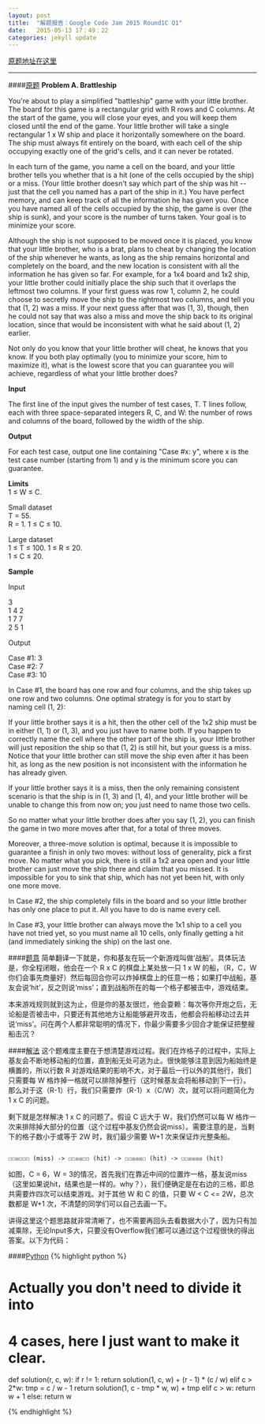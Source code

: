```yaml
---
layout: post
title:  "解题报告：Google Code Jam 2015 Round1C Q1"
date:   2015-05-13 17：49：22
categories: jekyll update
---
```


[原题地址在这里][question]

---

####[原题][null-link]
**Problem A. Brattleship**

You're about to play a simplified "battleship" game with your little brother. The board for this game is a rectangular grid with R rows and C columns. At the start of the game, you will close your eyes, and you will keep them closed until the end of the game. Your little brother will take a single rectangular 1 x W ship and place it horizontally somewhere on the board. The ship must always fit entirely on the board, with each cell of the ship occupying exactly one of the grid's cells, and it can never be rotated.

In each turn of the game, you name a cell on the board, and your little brother tells you whether that is a hit (one of the cells occupied by the ship) or a miss. (Your little brother doesn't say which part of the ship was hit -- just that the cell you named has a part of the ship in it.) You have perfect memory, and can keep track of all the information he has given you. Once you have named all of the cells occupied by the ship, the game is over (the ship is sunk), and your score is the number of turns taken. Your goal is to minimize your score.

Although the ship is not supposed to be moved once it is placed, you know that your little brother, who is a brat, plans to cheat by changing the location of the ship whenever he wants, as long as the ship remains horizontal and completely on the board, and the new location is consistent with all the information he has given so far. For example, for a 1x4 board and 1x2 ship, your little brother could initially place the ship such that it overlaps the leftmost two columns. If your first guess was row 1, column 2, he could choose to secretly move the ship to the rightmost two columns, and tell you that (1, 2) was a miss. If your next guess after that was (1, 3), though, then he could not say that was also a miss and move the ship back to its original location, since that would be inconsistent with what he said about (1, 2) earlier.

Not only do you know that your little brother will cheat, he knows that you know. If you both play optimally (you to minimize your score, him to maximize it), what is the lowest score that you can guarantee you will achieve, regardless of what your little brother does?  

**Input**

The first line of the input gives the number of test cases, T. T lines follow, each with three space-separated integers R, C, and W: the number of rows and columns of the board, followed by the width of the ship.

**Output**

For each test case, output one line containing "Case #x: y", where x is the test case number (starting from 1) and y is the minimum score you can guarantee.

**Limits**  
1 ≤ W ≤ C.

Small dataset  
T = 55.  
R = 1.
1 ≤ C ≤ 10.  

Large dataset  
1 ≤ T ≤ 100. 
1 ≤ R ≤ 20.  
1 ≤ C ≤ 20.  

**Sample**  

Input   
 
3  
1 4 2  
1 7 7  
2 5 1  

Output  

Case #1: 3  
Case #2: 7  
Case #3: 10  

In Case #1, the board has one row and four columns, and the ship takes up one row and two columns. One optimal strategy is for you to start by naming cell (1, 2):

If your little brother says it is a hit, then the other cell of the 1x2 ship must be in either (1, 1) or (1, 3), and you just have to name both. If you happen to correctly name the cell where the other part of the ship is, your little brother will just reposition the ship so that (1, 2) is still hit, but your guess is a miss. Notice that your little brother can still move the ship even after it has been hit, as long as the new position is not inconsistent with the information he has already given.

If your little brother says it is a miss, then the only remaining consistent scenario is that the ship is in (1, 3) and (1, 4), and your little brother will be unable to change this from now on; you just need to name those two cells.

So no matter what your little brother does after you say (1, 2), you can finish the game in two more moves after that, for a total of three moves.

Moreover, a three-move solution is optimal, because it is impossible to guarantee a finish in only two moves: without loss of generality, pick a first move. No matter what you pick, there is still a 1x2 area open and your little brother can just move the ship there and claim that you missed. It is impossible for you to sink that ship, which has not yet been hit, with only one more move.

In Case #2, the ship completely fills in the board and so your little brother has only one place to put it. All you have to do is name every cell.

In Case #3, your little brother can always move the 1x1 ship to a cell you have not tried yet, so you must name all 10 cells, only finally getting a hit (and immediately sinking the ship) on the last one.

####[题意][null-link]
简单翻译一下就是，你和基友在玩一个新游戏叫做‘战船’。具体玩法是，你全程闭眼，他会在一个 R x C 的棋盘上某处放一只 1 x W 的船，（R，C，W 你们会事先商量好）然后每回合你可以炸掉棋盘上的任意一格；如果打中战船，基友会说‘hit’，反之则说‘miss’；直到战船所在的每一个格子都被击中，游戏结束。

本来游戏规则就到这为止，但是你的基友很烂，他会耍赖：每次等你开炮之后，无论船是否被击中，只要还有其他地方让船能够避开攻击，他都会将船移动过去并说‘miss’。问在两个人都非常聪明的情况下，你最少需要多少回合才能保证把整艘船击沉？

####[解法][null-link]
这个题难度主要在于想清楚游戏过程。我们在炸格子的过程中，实际上基友会不断地移动船的位置，直到船无处可逃为止。很快能够注意到因为船始终是横置的，所以行数 R 对游戏结果的影响不大，对于最后一行以外的其他行，我们只需要每 W 格炸掉一格就可以排除掉整行（这时候基友会将船移动到下一行）。那么对于这（R-1）行，我们只需要炸（R-1）x（C/W）次，就可以将问题简化为 1 x C 的问题。

剩下就是怎样解决 1 x C 的问题了。假设 C 远大于 W，我们仍然可以每 W 格炸一次来排除掉大部分的位置（这个过程中基友仍然会说miss）。需要注意的是，当剩下的格子数小于或等于 2W 时，我们最少需要 W+1 次来保证炸光整条船。

~~~

☐☐☒☐☐☐ (miss) -> ☐☐☒☒☐☐ (hit) -> ☐☐☒☒☒☐ (hit) -> ☐☐☒☒☒☒ (hit)

~~~

如图，C = 6，W = 3的情况，首先我们在靠近中间的位置炸一格，基友说miss（这里如果说hit，结果也是一样的。why？），我们便确定是在右边的三格，即总共需要炸四次可以结束游戏。对于其他 W 和 C 的值，只要 W < C <= 2W，总次数都是 W+1 次，不清楚的同学们可以自己去画一下。

讲得这里这个题思路就非常清晰了，也不需要再回头去看数据大小了，因为只有加减乘除，无论Input多大，只要没有Overflow我们都可以通过这个过程很快的得出答案。以下为代码：

####[Python][null-link]
{% highlight python %}

# Actually you don't need to divide it into
# 4 cases, here I just want to make it clear. 
def solution(r, c, w):
	if r != 1:
		return solution(1, c, w) + (r - 1) * (c / w)
	elif c > 2*w:
		tmp = c / w - 1
		return solution(1, c - tmp * w, w) + tmp
	elif c > w:
		return w + 1
	else:
		return w

{% endhighlight %}

[null-link]: chrome://not-a-link
[question]: https://code.google.com/codejam/contest/4244486/dashboard
